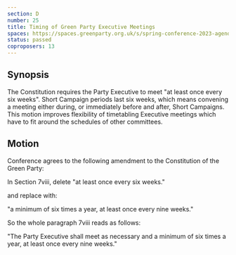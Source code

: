 ```yaml
---
section: D
number: 25
title: Timing of Green Party Executive Meetings
spaces: https://spaces.greenparty.org.uk/s/spring-conference-2023-agenda-forum/?contentId=119358
status: passed
coproposers: 13
---
```

## Synopsis
The Constitution requires the Party Executive to meet "at least once every six weeks". Short Campaign periods last six weeks, which means convening a meeting either during, or immediately before and after, Short Campaigns. This motion improves flexibility of timetabling Executive meetings which have to fit around the schedules of other committees.

## Motion
Conference agrees to the following amendment to the Constitution of the Green Party:

In Section 7viii, delete "at least once every six weeks."

and replace with:

"a minimum of six times a year, at least once every nine weeks."

So the whole paragraph 7viii reads as follows:

"The Party Executive shall meet as necessary and a minimum of six times a year, at least once every nine weeks."
